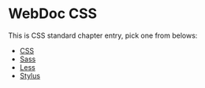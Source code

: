 # WebDoc CSS

This is CSS standard chapter entry, pick one from belows:

- [CSS](#)
- [Sass](#)
- [Less](#)
- [Stylus](#)
